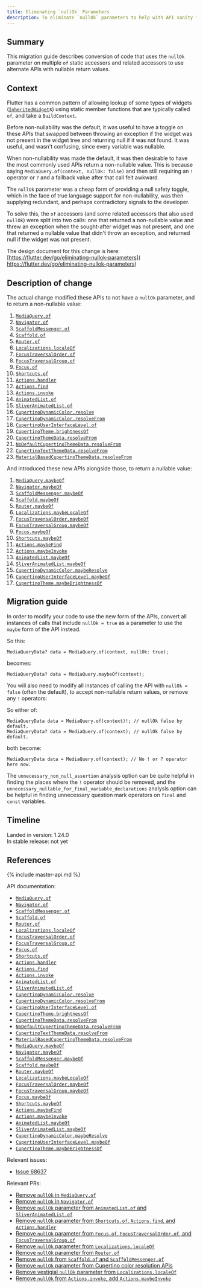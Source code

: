 ```yaml
---
title: Eliminating `nullOk` Parameters
description: To eliminate `nullOk` parameters to help with API sanity in the face of null safety.
---
```


## Summary

This migration guide describes conversion of code that uses the `nullOk`
parameter on multiple `of` static accessors and related accessors to use
alternate APIs with nullable return values.

## Context

Flutter has a common pattern of allowing lookup of some types of widgets
([`InheritedWidget`]s) using static member functions that are typically called
`of`, and take a `BuildContext`.

Before non-nullability was the default, it was useful to have a toggle on these
APIs that swapped between throwing an exception if the widget was not present in
the widget tree and returning null if it was not found. It was useful, and
wasn't confusing, since every variable was nullable.

When non-nullability was made the default, it was then desirable to have the
most commonly used APIs return a non-nullable value. This is because saying
`MediaQuery.of(context, nullOk: false)` and then still requiring an `!` operator
or `?` and a fallback value after that call felt awkward.

The `nullOk` parameter was a cheap form of providing a null safety toggle, which
in the face of true language support for non-nullability, was then supplying
redundant, and perhaps contradictory signals to the developer.

To solve this, the `of` accessors (and some related accessors that also used
`nullOk`) were split into two calls: one that returned a non-nullable value and
threw an exception when the sought-after widget was not present, and one that
returned a nullable value that didn't throw an exception, and returned null if
the widget was not present.

The design document for this change is here:
[https://flutter.dev/go/eliminating-nullok-parameters](
https://flutter.dev/go/eliminating-nullok-parameters)

## Description of change

The actual change modified these APIs to not have a `nullOk` parameter, and to
return a non-nullable value:

1. [`MediaQuery.of`]
1. [`Navigator.of`]
1. [`ScaffoldMessenger.of`]
1. [`Scaffold.of`]
1. [`Router.of`]
1. [`Localizations.localeOf`]
1. [`FocusTraversalOrder.of`]
1. [`FocusTraversalGroup.of`]
1. [`Focus.of`]
1. [`Shortcuts.of`]
1. [`Actions.handler`]
1. [`Actions.find`]
1. [`Actions.invoke`]
1. [`AnimatedList.of`]
1. [`SliverAnimatedList.of`]
1. [`CupertinoDynamicColor.resolve`]
1. [`CupertinoDynamicColor.resolveFrom`]
1. [`CupertinoUserInterfaceLevel.of`]
1. [`CupertinoTheme.brightnessOf`]
1. [`CupertinoThemeData.resolveFrom`]
1. [`NoDefaultCupertinoThemeData.resolveFrom`]
1. [`CupertinoTextThemeData.resolveFrom`]
1. [`MaterialBasedCupertinoThemeData.resolveFrom`]

And introduced these new APIs alongside those, to return a nullable
value:

1. [`MediaQuery.maybeOf`]
1. [`Navigator.maybeOf`]
1. [`ScaffoldMessenger.maybeOf`]
1. [`Scaffold.maybeOf`]
1. [`Router.maybeOf`]
1. [`Localizations.maybeLocaleOf`]
1. [`FocusTraversalOrder.maybeOf`]
1. [`FocusTraversalGroup.maybeOf`]
1. [`Focus.maybeOf`]
1. [`Shortcuts.maybeOf`]
1. [`Actions.maybeFind`]
1. [`Actions.maybeInvoke`]
1. [`AnimatedList.maybeOf`]
1. [`SliverAnimatedList.maybeOf`]
1. [`CupertinoDynamicColor.maybeResolve`]
1. [`CupertinoUserInterfaceLevel.maybeOf`]
1. [`CupertinoTheme.maybeBrightnessOf`]

## Migration guide

In order to modify your code to use the new form of the APIs, convert all
instances of calls that include `nullOk = true` as a parameter to use the
`maybe` form of the API instead.

So this:
```
MediaQueryData? data = MediaQuery.of(context, nullOk: true);
```
becomes:
```
MediaQueryData? data = MediaQuery.maybeOf(context);
```

You will also need to modify all instances of calling the API with `nullOk =
false` (often the default), to accept non-nullable return values, or remove any
`!` operators:

So either of:
```
MediaQueryData data = MediaQuery.of(context)!; // nullOk false by default.
MediaQueryData? data = MediaQuery.of(context); // nullOk false by default.
```

both become:
```
MediaQueryData data = MediaQuery.of(context); // No ! or ? operator here now.
```

The `unnecessary_non_null_assertion` analysis option can be quite helpful in
finding the places where the `!` operator should be removed, and the
`unnecessary_nullable_for_final_variable_declarations` analysis option can be
helpful in finding unnecessary question mark operators on `final` and `const`
variables.

## Timeline

Landed in version: 1.24.0<br>
In stable release: not yet

## References

{% include master-api.md %}

API documentation:
 * [`MediaQuery.of`]
 * [`Navigator.of`]
 * [`ScaffoldMessenger.of`]
 * [`Scaffold.of`]
 * [`Router.of`]
 * [`Localizations.localeOf`]
 * [`FocusTraversalOrder.of`]
 * [`FocusTraversalGroup.of`]
 * [`Focus.of`]
 * [`Shortcuts.of`]
 * [`Actions.handler`]
 * [`Actions.find`]
 * [`Actions.invoke`]
 * [`AnimatedList.of`]
 * [`SliverAnimatedList.of`]
 * [`CupertinoDynamicColor.resolve`]
 * [`CupertinoDynamicColor.resolveFrom`]
 * [`CupertinoUserInterfaceLevel.of`]
 * [`CupertinoTheme.brightnessOf`]
 * [`CupertinoThemeData.resolveFrom`]
 * [`NoDefaultCupertinoThemeData.resolveFrom`]
 * [`CupertinoTextThemeData.resolveFrom`]
 * [`MaterialBasedCupertinoThemeData.resolveFrom`]
 * [`MediaQuery.maybeOf`]
 * [`Navigator.maybeOf`]
 * [`ScaffoldMessenger.maybeOf`]
 * [`Scaffold.maybeOf`]
 * [`Router.maybeOf`]
 * [`Localizations.maybeLocaleOf`]
 * [`FocusTraversalOrder.maybeOf`]
 * [`FocusTraversalGroup.maybeOf`]
 * [`Focus.maybeOf`]
 * [`Shortcuts.maybeOf`]
 * [`Actions.maybeFind`]
 * [`Actions.maybeInvoke`]
 * [`AnimatedList.maybeOf`]
 * [`SliverAnimatedList.maybeOf`]
 * [`CupertinoDynamicColor.maybeResolve`]
 * [`CupertinoUserInterfaceLevel.maybeOf`]
 * [`CupertinoTheme.maybeBrightnessOf`]

Relevant issues:
* [Issue 68637][Issue 68637]

Relevant PRs:
* [Remove `nullOk` in `MediaQuery.of`]
* [Remove `nullOk` in `Navigator.of`]
* [Remove `nullOk` parameter from `AnimatedList.of` and `SliverAnimatedList.of`]
* [Remove `nullOk` parameter from `Shortcuts.of`, `Actions.find`, and `Actions.handler`]
* [Remove `nullOk` parameter from `Focus.of`, `FocusTraversalOrder.of`, and `FocusTraversalGroup.of`]
* [Remove `nullOk` parameter from `Localizations.localeOf`]
* [Remove `nullOk` parameter from `Router.of`]
* [Remove `nullOk` from `Scaffold.of` and `ScaffoldMessenger.of`]
* [Remove `nullOk` parameter from Cupertino color resolution APIs]
* [Remove vestigial `nullOk` parameter from `Localizations.localeOf`]
* [Remove `nullOk` from `Actions.invoke`, add `Actions.maybeInvoke`]

[`MediaQuery.of`]: {{site.api}}/flutter/widgets/MediaQuery/of.html
[`Navigator.of`]: {{site.api}}/flutter/widgets/Navigator/of.html
[`ScaffoldMessenger.of`]: {{site.api}}/flutter/material/ScaffoldMessenger/of.html
[`Scaffold.of`]: {{site.api}}/flutter/material/Scaffold/of.html
[`Router.of`]: {{site.api}}/flutter/widgets/Router/of.html
[`Localizations.localeOf`]: {{site.api}}/flutter/widgets/Localizations/localeOf.html
[`FocusTraversalOrder.of`]: {{site.api}}/flutter/widgets/FocusTraversalOrder/of.html
[`FocusTraversalGroup.of`]: {{site.api}}/flutter/widgets/FocusTraversalGroup/of.html
[`Focus.of`]: {{site.api}}/flutter/widgets/Focus/of.html
[`Shortcuts.of`]: {{site.api}}/flutter/widgets/Shortcuts/of.html
[`Actions.handler`]: {{site.api}}/flutter/widgets/Actions/handler.html
[`Actions.find`]: {{site.api}}/flutter/widgets/Actions/find.html
[`Actions.invoke`]: {{site.api}}/flutter/widgets/Actions/invoke.html
[`AnimatedList.of`]: {{site.api}}/flutter/widgets/AnimatedList/of.html
[`SliverAnimatedList.of`]: {{site.api}}/flutter/widgets/SliverAnimatedList/of.html
[`CupertinoDynamicColor.resolve`]: {{site.api}}/flutter/cupertino/CupertinoDynamicColor/resolve.html
[`CupertinoDynamicColor.resolveFrom`]: {{site.api}}/flutter/cupertino/CupertinoDynamicColor/resolveFrom.html
[`CupertinoUserInterfaceLevel.of`]: {{site.api}}/flutter/cupertino/CupertinoUserInterfaceLevel/of.html
[`CupertinoTheme.brightnessOf`]: {{site.api}}/flutter/cupertino/CupertinoTheme/brightnessOf.html
[`CupertinoThemeData.resolveFrom`]: {{site.api}}/flutter/cupertino/CupertinoThemeData/resolveFrom.html
[`NoDefaultCupertinoThemeData.resolveFrom`]: {{site.api}}/flutter/cupertino/NoDefaultCupertinoThemeData/resolveFrom.html
[`CupertinoTextThemeData.resolveFrom`]: {{site.api}}/flutter/cupertino/CupertinoTextThemeData/resolveFrom.html
[`MaterialBasedCupertinoThemeData.resolveFrom`]: {{site.api}}/flutter/cupertino/MaterialBasedCupertinoThemeData/resolveFrom.html
[`MediaQuery.maybeOf`]: {{site.api}}/flutter/widgets/MediaQuery/maybeOf.html
[`Navigator.maybeOf`]: {{site.api}}/flutter/widgets/Navigator/maybeOf.html
[`ScaffoldMessenger.maybeOf`]: https://master-api.flutter.dev/flutter/material/ScaffoldMessenger/maybeOf.html
[`Scaffold.maybeOf`]: https://master-api.flutter.dev/flutter/material/Scaffold/maybeOf.html
[`Router.maybeOf`]: https://master-api.flutter.dev/flutter/widgets/Router/maybeOf.html
[`Localizations.maybeLocaleOf`]: https://master-api.flutter.dev/flutter/widgets/Localizations/maybeLocaleOf.html
[`FocusTraversalOrder.maybeOf`]: https://master-api.flutter.dev/flutter/widgets/FocusTraversalOrder/maybeOf.html
[`FocusTraversalGroup.maybeOf`]: https://master-api.flutter.dev/flutter/widgets/FocusTraversalGroup/maybeOf.html
[`Focus.maybeOf`]: https://master-api.flutter.dev/flutter/widgets/Focus/maybeOf.html
[`Shortcuts.maybeOf`]: https://master-api.flutter.dev/flutter/widgets/Shortcuts/maybeOf.html
[`Actions.maybeFind`]: https://master-api.flutter.dev/flutter/widgets/Actions/maybeFind.html
[`Actions.maybeInvoke`]: https://master-api.flutter.dev/flutter/widgets/Actions/maybeInvoke.html
[`AnimatedList.maybeOf`]: https://master-api.flutter.dev/flutter/widgets/AnimatedList/maybeOf.html
[`SliverAnimatedList.maybeOf`]: https://master-api.flutter.dev/flutter/widgets/SliverAnimatedList/maybeOf.html
[`CupertinoDynamicColor.maybeResolve`]: https://master-api.flutter.dev/flutter/cupertino/CupertinoDynamicColor/maybeResolve.html
[`CupertinoUserInterfaceLevel.maybeOf`]: https://master-api.flutter.dev/flutter/cupertino/CupertinoUserInterfaceLevel/maybeOf.html
[`CupertinoTheme.maybeBrightnessOf`]: https://master-api.flutter.dev/flutter/cupertino/CupertinoTheme/maybeBrightnessOf.html
[`InheritedWidget`]: {{site.api}}/flutter/widgets/InheritedWidget-class.html
[Issue 68637]: {{site.github}}/flutter/flutter/issues/68637
[Remove `nullOk` in `MediaQuery.of`]: {{site.github}}/flutter/flutter/pull/68736
[Remove `nullOk` in `Navigator.of`]: {{site.github}}/flutter/flutter/pull/70726
[Remove `nullOk` parameter from `AnimatedList.of` and `SliverAnimatedList.of`]: {{site.github}}/flutter/flutter/pull/68925
[Remove `nullOk` parameter from `Shortcuts.of`, `Actions.find`, and `Actions.handler`]: {{site.github}}/flutter/flutter/pull/68921
[Remove `nullOk` parameter from `Shortcuts.of`, `Actions.find`, and `Actions.handler`]: {{site.github}}/flutter/flutter/pull/68921
[Remove `nullOk` parameter from `Focus.of`, `FocusTraversalOrder.of`, and `FocusTraversalGroup.of`]: {{site.github}}/flutter/flutter/pull/68917
[Remove `nullOk` parameter from `Localizations.localeOf`]: {{site.github}}/flutter/flutter/pull/68911
[Remove `nullOk` parameter from `Router.of`]: {{site.github}}/flutter/flutter/pull/68910
[Remove `nullOk` from `Scaffold.of` and `ScaffoldMessenger.of`]: {{site.github}}/flutter/flutter/pull/68908
[Remove `nullOk` parameter from Cupertino color resolution APIs]: {{site.github}}/flutter/flutter/pull/68905
[Remove vestigial `nullOk` parameter from `Localizations.localeOf`]: {{site.github}}/flutter/flutter/pull/74657
[Remove `nullOk` from `Actions.invoke`, add `Actions.maybeInvoke`]: {{site.github}}/flutter/flutter/pull/74680

